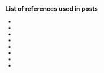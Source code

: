 ### List of references used in posts
* [^unb1]: [Toward Generating a New Intrusion Detection Dataset and Intrusion Traffic Characterization](https://www.scitepress.org/Papers/2018/66398/66398.pdf)
* [^notes1]: https://github.com/r-dube/CICIDS/blob/main/notes/cicflowmeter-2020-ReadMe.txt
* [^notes2]: https://github.com/r-dube/CICIDS/blob/main/notes/lab-notes.txt
* [^colab1]: https://github.com/r-dube/CICIDS/blob/main/cicids_data.ipynb
* [^colab2]: https://github.com/r-dube/CICIDS/blob/main/cicids_classifiers.ipynb
* [^colab3]: https://github.com/r-dube/CICIDS/blob/main/cicids_knn.ipynb
* [^scripts1]: https://github.com/r-dube/CICIDS/blob/main/scripts/ids_utils.py
* [^data1]: https://github.com/r-dube/CICIDS/blob/main/MachineLearningCVE/processed/bal-cicids2017.csv

